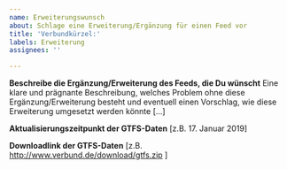 ```yaml
---
name: Erweiterungswunsch
about: Schlage eine Erweiterung/Ergänzung für einen Feed vor
title: 'Verbundkürzel:'
labels: Erweiterung
assignees: ''

---
```


**Beschreibe die Ergänzung/Erweiterung des Feeds, die Du wünscht**
Eine klare und prägnante Beschreibung, welches Problem ohne diese Ergänzung/Erweiterung besteht und eventuell einen Vorschlag, wie diese Erweiterung umgesetzt werden könnte  [...]

**Aktualisierungszeitpunkt der GTFS-Daten**
[z.B. 17. Januar 2019]

**Downloadlink der GTFS-Daten**
[z.B. http://www.verbund.de/download/gtfs.zip ]

